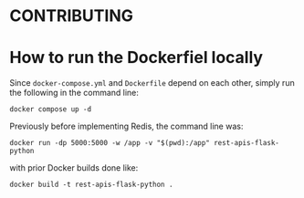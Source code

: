 # CONTRIBUTING

# How to run the Dockerfiel locally

Since `docker-compose.yml` and `Dockerfile` depend on each other, simply run the following in the command line:
```
docker compose up -d
```

Previously before implementing Redis, the command line was:
```
docker run -dp 5000:5000 -w /app -v "$(pwd):/app" rest-apis-flask-python
```

with prior Docker builds done like:
```
docker build -t rest-apis-flask-python .
```
